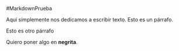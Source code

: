 #MarkdownPrueba

Aquí simplemente nos dedicamos a escribir texto. Esto es un párrafo.

Esto es otro párrafo

Quiero poner algo en **negrita**.
